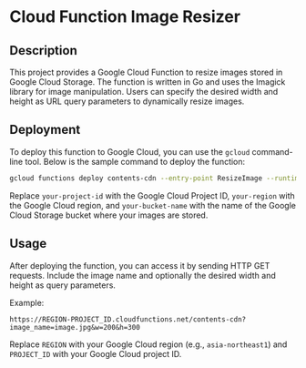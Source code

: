 # Cloud Function Image Resizer

## Description

This project provides a Google Cloud Function to resize images stored in Google Cloud Storage. The function is written in Go and uses the Imagick library for image manipulation. Users can specify the desired width and height as URL query parameters to dynamically resize images.

## Deployment

To deploy this function to Google Cloud, you can use the `gcloud` command-line tool. Below is the sample command to deploy the function:

```bash
gcloud functions deploy contents-cdn --entry-point ResizeImage --runtime go118 --trigger-http --allow-unauthenticated --project your-project-id --region your-region --set-env-vars GCS_BUCKET_NAME="your-bucket-name"
```

Replace `your-project-id` with the Google Cloud Project ID, `your-region` with the Google Cloud region, and `your-bucket-name` with the name of the Google Cloud Storage bucket where your images are stored.

## Usage

After deploying the function, you can access it by sending HTTP GET requests. Include the image name and optionally the desired width and height as query parameters.

Example:

```
https://REGION-PROJECT_ID.cloudfunctions.net/contents-cdn?image_name=image.jpg&w=200&h=300
```

Replace `REGION` with your Google Cloud region (e.g., `asia-northeast1`) and `PROJECT_ID` with your Google Cloud project ID.
